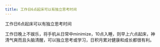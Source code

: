 ```yaml
---
title: 工作日6点起床可以有独立思考时间
---
```

工作日6点起床可以有独立思考时间

工作日晚上不娱乐，将手机从日常中minimize，10点入睡，则早上六点起床，神清气爽而且头脑清醒，可以独立思考或学习，日积月累对健康和成长都很有利。
